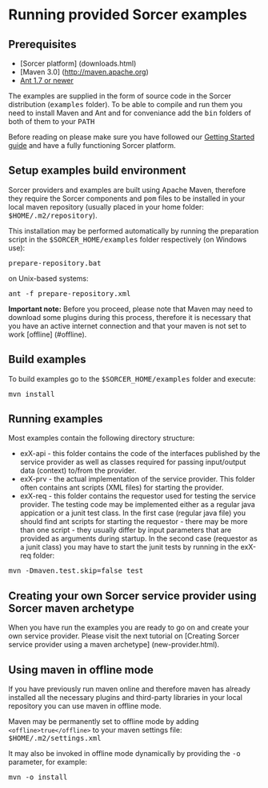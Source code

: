 # Running provided Sorcer examples
## Prerequisites
- [Sorcer platform] (downloads.html)
- [Maven 3.0] (http://maven.apache.org)
- [Ant 1.7 or newer](http://ant.apache.org)

The examples are supplied in the form of source code in the Sorcer distribution (<tt>examples</tt> folder). To be able to compile and run them you need to install Maven and Ant and for conveniance add the <tt>bin</tt> folders of both of them to your <tt>PATH</tt>

Before reading on please make sure you have followed our [Getting Started guide](getting-started.html) and have a fully functioning Sorcer platform.



## Setup examples build environment
Sorcer providers and examples are built using Apache Maven, therefore they require the Sorcer components and <tt>pom</tt> files to be installed in your local maven repository (usually placed in your home folder: <tt>$HOME/.m2/repository</tt>).

This installation may be performed automatically by running the preparation script in the <tt>$SORCER_HOME/examples</tt> folder respectively
(on Windows use):
<pre>prepare-repository.bat</pre>
on Unix-based systems:
<pre>ant -f prepare-repository.xml</pre>

__Important note:__
Before you proceed, please note that Maven may need to download some plugins during this process, therefore it is necessary that you have an active internet connection and that your maven is not set to work [offline] (#offline).



## Build examples 
To build examples go to the <tt>$SORCER_HOME/examples</tt> folder and execute:
<pre>mvn install</pre>



## Running examples
Most examples contain the following directory structure:
- exX-api - this folder contains the code of the interfaces published by the service provider as well as classes required for passing input/output data (context) to/from the provider.
- exX-prv - the actual implementation of the service provider. This folder often contains ant scripts (XML files) for starting the provider.
- exX-req - this folder contains the requestor used for testing the service provider. The testing code may be implemented either as a regular java appication or a junit test class. 
In the first case (regular java file) you should find ant scripts for starting the requestor - there may be more than one script - they usually differ by input parameters that are provided as arguments during startup. 
In the second case (requestor as a junit class) you may have to start the junit tests by running in the exX-req folder:
<pre>mvn -Dmaven.test.skip=false test</pre>



## Creating your own Sorcer service provider using Sorcer maven archetype

When you have run the examples you are ready to go on and create your own service provider. Please visit the next tutorial on [Creating Sorcer service provider using a maven archetype] (new-provider.html).



## Using maven in offline mode

<a id="offline"></a>If you have previously run maven online and therefore maven has already installed all the necessary plugins and third-party libraries in your local repository you can use maven in offline mode.

Maven may be permanently set to offline mode by adding `<offline>true</offline>` to your maven settings file: <tt>$HOME/.m2/settings.xml</tt>

It may also be invoked in offline mode dynamically by providing the <tt>-o</tt> parameter, for example:
<pre>mvn -o install</pre>
